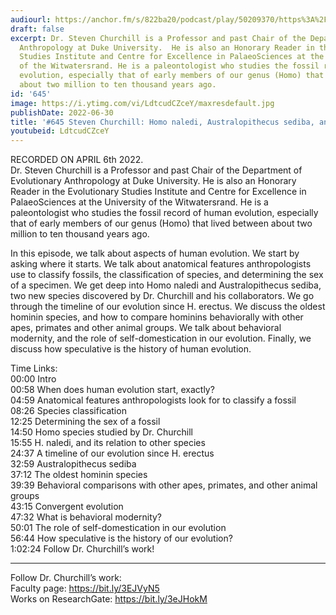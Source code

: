```yaml
---
audiourl: https://anchor.fm/s/822ba20/podcast/play/50209370/https%3A%2F%2Fd3ctxlq1ktw2nl.cloudfront.net%2Fstaging%2F2022-3-6%2Fc99acabd-2dfc-6fd8-dc72-11d879d4600e.m4a
draft: false
excerpt: Dr. Steven Churchill is a Professor and past Chair of the Department of Evolutionary
  Anthropology at Duke University.  He is also an Honorary Reader in the Evolutionary
  Studies Institute and Centre for Excellence in PalaeoSciences at the University
  of the Witwatersrand. He is a paleontologist who studies the fossil record of human
  evolution, especially that of early members of our genus (Homo) that lived between
  about two million to ten thousand years ago.
id: '645'
image: https://i.ytimg.com/vi/LdtcudCZceY/maxresdefault.jpg
publishDate: 2022-06-30
title: '#645 Steven Churchill: Homo naledi, Australopithecus sediba, and Human Evolution'
youtubeid: LdtcudCZceY
---
```

<div class="timelinks">

RECORDED ON APRIL 6th 2022.  
Dr. Steven Churchill is a Professor and past Chair of the Department of Evolutionary Anthropology at Duke University.  He is also an Honorary Reader in the Evolutionary Studies Institute and Centre for Excellence in PalaeoSciences at the University of the Witwatersrand. He is a paleontologist who studies the fossil record of human evolution, especially that of early members of our genus (Homo) that lived between about two million to ten thousand years ago.

In this episode, we talk about aspects of human evolution. We start by asking where it starts. We talk about anatomical features anthropologists use to classify fossils, the classification of species, and determining the sex of a specimen. We get deep into Homo naledi and Australopithecus sediba, two new species discovered by Dr. Churchill and his collaborators. We go through the timeline of our evolution since H. erectus. We discuss the oldest hominin species, and how to compare hominins behaviorally with other apes, primates and other animal groups. We talk about behavioral modernity, and the role of self-domestication in our evolution. Finally, we discuss how speculative is the history of human evolution.

Time Links:  
<time>00:00</time> Intro  
<time>00:58</time> When does human evolution start, exactly?  
<time>04:59</time> Anatomical features anthropologists look for to classify a fossil  
<time>08:26</time> Species classification  
<time>12:25</time> Determining the sex of a fossil  
<time>14:50</time> Homo species studied by Dr. Churchill  
<time>15:55</time> H. naledi, and its relation to other species  
<time>24:37</time> A timeline of our evolution since H. erectus  
<time>32:59</time> Australopithecus sediba  
<time>37:12</time> The oldest hominin species  
<time>39:39</time> Behavioral comparisons with other apes, primates, and other animal groups  
<time>43:15</time> Convergent evolution  
<time>47:32</time> What is behavioral modernity?  
<time>50:01</time> The role of self-domestication in our evolution  
<time>56:44</time> How speculative is the history of our evolution?  
<time>1:02:24</time> Follow Dr. Churchill’s work!

---

Follow Dr. Churchill’s work:  
Faculty page: https://bit.ly/3EJVyN5  
Works on ResearchGate: https://bit.ly/3eJHokM
</div>

